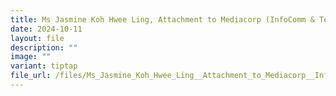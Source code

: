 ```yaml
---
title: Ms Jasmine Koh Hwee Ling, Attachment to Mediacorp (InfoComm & Technology)
date: 2024-10-11
layout: file
description: ""
image: ""
variant: tiptap
file_url: /files/Ms_Jasmine_Koh_Hwee_Ling__Attachment_to_Mediacorp__InfoComm___Technology_.pdf
---
```

